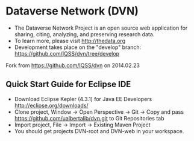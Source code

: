 # Dataverse Network (DVN)

+ The Dataverse Network Project is an open source web application for sharing, citing, analyzing, and preserving research data.
+ To learn more, please visit <http://thedata.org> 
+ Development takes place on the "develop" branch: <https://github.com/IQSS/dvn/tree/develop> 

Fork from <https://github.com/IQSS/dvn> on 2014.02.23

## Quick Start Guide for Eclipse IDE
* Download Eclipse Kepler (4.3.1) for Java EE Developers <http://eclipse.org/downloads/>
* Clone project, Window -> Open Perspective -> Git -> Copy and pass <https://github.com/ualbertalib/dvn.git> to Git Repositories tab 
* Import project, File -> Import -> Existing Maven Project
* You should get projects DVN-root and DVN-web in your workspace.
